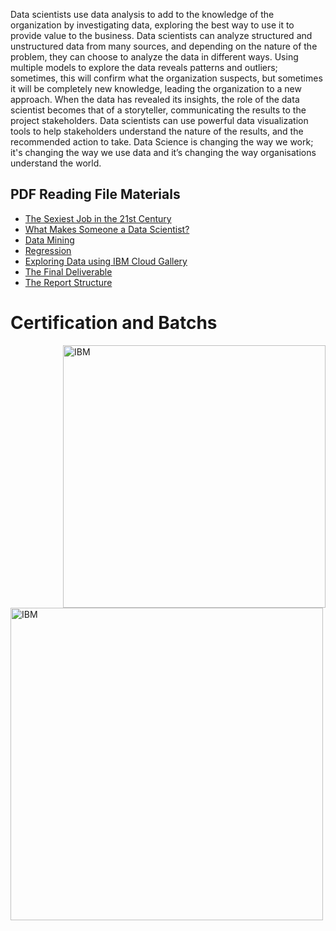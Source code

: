 Data scientists use data analysis to add to the knowledge of the organization by investigating data, exploring the best way to use it to provide value to the business. Data scientists can analyze structured and unstructured data from many sources, and depending on the nature of the problem, they can choose to analyze the data in different ways. Using multiple models to explore the data reveals patterns and outliers; sometimes, this will confirm what the organization suspects, but sometimes it will be completely new knowledge, leading the organization to a new approach. 
When the data has revealed its insights, the role of the data scientist becomes that of a storyteller, communicating the results to the project stakeholders. Data scientists can use powerful data visualization tools to help stakeholders understand the nature of the results, and the recommended action to take. Data Science is changing the way we work; it's changing the way we use data and it’s changing the way organisations understand the world.


## PDF Reading File Materials
* [The Sexiest Job in the 21st Century](https://drive.google.com/file/d/1Ir5GnN5TQRzd2DUau12rn3NH3e8OL8Hr/view?usp=drivesdk)
* [What Makes Someone a Data Scientist?](https://drive.google.com/file/d/12ZjSzl2v0MepBnYNK2lQqX17h6tBC4xq/view?usp=drivesdk)
* [Data Mining](https://drive.google.com/file/d/1btp5mjqLa66lB-mFHrd6fsXynDWPbmAs/view?usp=drivesdk)
* [Regression](https://drive.google.com/file/d/1XE3_x7CxxpQKSdFEDwFSMF4QXTHEB3Ui/view?usp=drivesdk)
* [Exploring Data using IBM Cloud Gallery](https://drive.google.com/file/d/1gRx2XpPsnhobWQqvvKi-FawDbeLvjq8N/view?usp=drivesdk)
* [The Final Deliverable](https://drive.google.com/file/d/1e6mrbMnTLPYvO0FqGBVhlbI34sPmj9ib/view?usp=drivesdk)
* [The Report Structure](https://drive.google.com/file/d/1TRgX_v6ba1RSbsvA8p01Z-dsPzSmOdWP/view?usp=drivesdk)

# Certification and Batchs
<img  align="right"  alt="IBM" width="420" src="https://images.credly.com/size/680x680/images/5fc2d535-e716-46c4-881a-f4822b8da0e5/Cognitive_Class_-_What_is_Data_Science.png">
<img  align="left"  alt="IBM" width="500" src="https://coursera-certificate-images.s3.amazonaws.com/8L4ED544WZG9">

